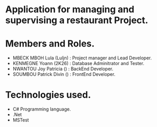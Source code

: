 # Application for managing and supervising a restaurant Project.

# Members and Roles.

- MBECK MBOH Lula (Luljn) : Project manager and Lead Developer.
- KENMEGNE Yoann (2K26) : Database Adminitrator and Tester.
- NWANTOU Joy Patricia () : BackEnd Developer.
- SOUMBOU Patrick Divin () : FrontEnd Developer. 

# Technologies used.

- C# Programming language.
- .Net
- MSTest